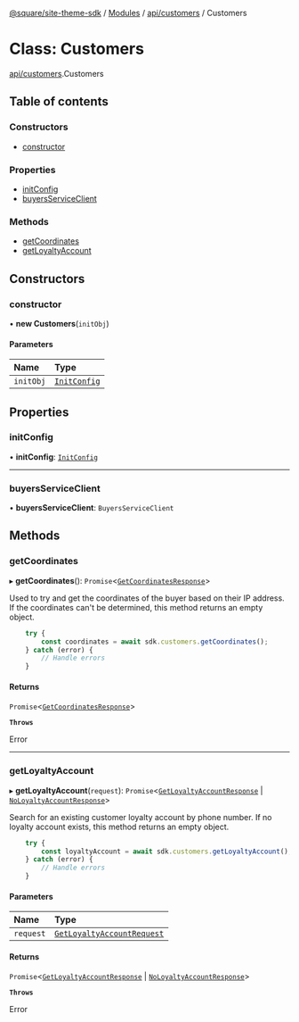 [@square/site-theme-sdk](../GettingStarted.md) / [Modules](../modules.md) / [api/customers](../modules/api_customers.md) / Customers

# Class: Customers

[api/customers](../modules/api_customers.md).Customers

## Table of contents

### Constructors

- [constructor](api_customers.Customers.md#constructor)

### Properties

- [initConfig](api_customers.Customers.md#initconfig)
- [buyersServiceClient](api_customers.Customers.md#buyersserviceclient)

### Methods

- [getCoordinates](api_customers.Customers.md#getcoordinates)
- [getLoyaltyAccount](api_customers.Customers.md#getloyaltyaccount)

## Constructors

### constructor

• **new Customers**(`initObj`)

#### Parameters

| Name | Type |
| :------ | :------ |
| `initObj` | [`InitConfig`](../interfaces/index.InitConfig.md) |

## Properties

### initConfig

• **initConfig**: [`InitConfig`](../interfaces/index.InitConfig.md)

___

### buyersServiceClient

• **buyersServiceClient**: `BuyersServiceClient`

## Methods

### getCoordinates

▸ **getCoordinates**(): `Promise`<[`GetCoordinatesResponse`](../interfaces/types_api_customers.GetCoordinatesResponse.md)\>

Used to try and get the coordinates of the buyer based on their IP address.
If the coordinates can't be determined, this method returns an empty object.

```ts
	try {
		const coordinates = await sdk.customers.getCoordinates();
	} catch (error) {
		// Handle errors
	}
```

#### Returns

`Promise`<[`GetCoordinatesResponse`](../interfaces/types_api_customers.GetCoordinatesResponse.md)\>

**`Throws`**

Error

___

### getLoyaltyAccount

▸ **getLoyaltyAccount**(`request`): `Promise`<[`GetLoyaltyAccountResponse`](../interfaces/types_api_customers.GetLoyaltyAccountResponse.md) \| [`NoLoyaltyAccountResponse`](../interfaces/types_api_customers.NoLoyaltyAccountResponse.md)\>

Search for an existing customer loyalty account by phone number. 
If no loyalty account exists, this method returns an empty object.

```ts
	try {
		const loyaltyAccount = await sdk.customers.getLoyaltyAccount();
	} catch (error) {
		// Handle errors
	}
```

#### Parameters

| Name | Type |
| :------ | :------ |
| `request` | [`GetLoyaltyAccountRequest`](../interfaces/types_api_customers.GetLoyaltyAccountRequest.md) |

#### Returns

`Promise`<[`GetLoyaltyAccountResponse`](../interfaces/types_api_customers.GetLoyaltyAccountResponse.md) \| [`NoLoyaltyAccountResponse`](../interfaces/types_api_customers.NoLoyaltyAccountResponse.md)\>

**`Throws`**

Error
